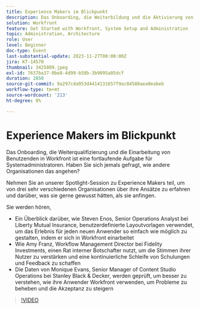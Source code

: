 ```yaml
---
title: Experience Makers im Blickpunkt
description: Das Onboarding, die Weiterbildung und die Aktivierung von Benutzenden in Workfront ist eine fortlaufende Aufgabe für Systemadministratoren. Haben Sie sich jemals gefragt, wie andere Organisationen das angehen? Nehmen Sie an unserer Spotlight-Session zu Experience Makers teil, um von drei sehr verschiedenen Organisationen über ihre Ansätze zu erfahren und darüber, was sie gerne gewusst hätten, als sie anfingen.
solution: Workfront
feature: Get Started with Workfront, System Setup and Administration
topic: Administration, Architecture
role: User
level: Beginner
doc-type: Event
last-substantial-update: 2023-11-27T00:00:00Z
jira: KT-14570
thumbnail: 3425809.jpeg
exl-id: 7637ba37-0be8-4d99-b58b-3b9095a05dcf
duration: 2850
source-git-commit: 9a297cda953d4414131657f9ac84580aea0eabeb
workflow-type: tm+mt
source-wordcount: '213'
ht-degree: 0%

---
```


# Experience Makers im Blickpunkt

Das Onboarding, die Weiterqualifizierung und die Einarbeitung von Benutzenden in Workfront ist eine fortlaufende Aufgabe für Systemadministratoren. Haben Sie sich jemals gefragt, wie andere Organisationen das angehen?

Nehmen Sie an unserer Spotlight-Session zu Experience Makers teil, um von drei sehr verschiedenen Organisationen über ihre Ansätze zu erfahren und darüber, was sie gerne gewusst hätten, als sie anfingen.

Sie werden hören,

* Ein Überblick darüber, wie Steven Enos, Senior Operations Analyst bei Liberty Mutual Insurance, benutzerdefinierte Layoutvorlagen verwendet, um das Erlebnis für jeden neuen Anwender so einfach wie möglich zu gestalten, indem er sich in Workfront einarbeitet
* Wie Amy Franz, Workflow Management Director bei Fidelity Investments, einen Rat interner Botschafter nutzt, um die Stimmen ihrer Nutzer zu verstärken und eine kontinuierliche Schleife von Schulungen und Feedback zu schaffen
* Die Daten von Monique Evans, Senior Manager of Content Studio Operations bei Stanley Black &amp; Decker, werden geprüft, um besser zu verstehen, wie ihre Anwender Workfront verwenden, um Probleme zu beheben und die Akzeptanz zu steigern

>[!VIDEO](https://video.tv.adobe.com/v/3425809/?learn=on)
